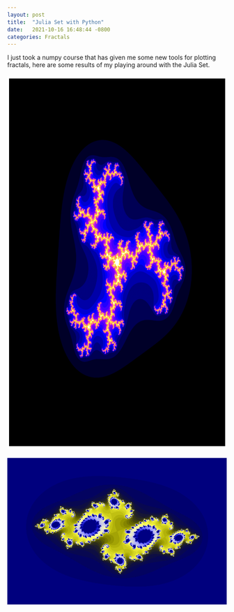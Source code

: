 ```yaml
---
layout: post
title:  "Julia Set with Python"
date:   2021-10-16 16:48:44 -0800
categories: Fractals
---
```

I just took a numpy course that has given me some new tools for plotting fractals, here are some results of
my playing around with the Julia Set. 
<br clear="all"><br clear="all">
<img src="/images/Cubic-Julia.png" width="856" height="856" alt="">
<br clear="all"><br clear="all">
<img src="/images/julia.png" alt="">

 

